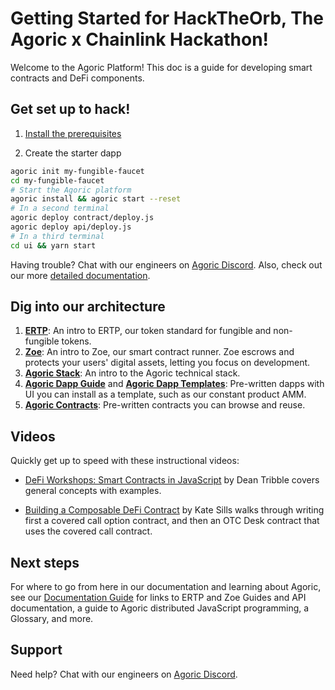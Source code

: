 # Getting Started for HackTheOrb, The Agoric x Chainlink Hackathon!

Welcome to the Agoric Platform! This doc is a guide for developing smart contracts and DeFi components.

## Get set up to hack!

1. [Install the prerequisites](./before-using-agoric.md)

2. Create the starter dapp

```sh
agoric init my-fungible-faucet
cd my-fungible-faucet
# Start the Agoric platform
agoric install && agoric start --reset
# In a second terminal
agoric deploy contract/deploy.js
agoric deploy api/deploy.js
# In a third terminal
cd ui && yarn start
```

Having trouble? Chat with our engineers on [Agoric Discord](https://discord.gg/gC9z6US). Also, check 
out our more [detailed documentation](./start-a-project.md).

## Dig into our architecture

1. **[ERTP](./ertp-introduction.md)**: An intro to ERTP, our token standard for fungible and non-fungible tokens.
2. **[Zoe](./intro-zoe.md)**: An intro to Zoe, our smart contract runner. Zoe escrows and
   protects your users' digital assets, letting you focus on development. 
3. **[Agoric Stack](/platform/README.md)**: An intro to the Agoric technical stack.
4. **[Agoric Dapp Guide](/dapps/README.md)** and **[Agoric Dapp
   Templates](/dapps/dapp-templates.md)**: Pre-written dapps with 
   UI you can install as a template, such as our constant product AMM.
5. **[Agoric Contracts](/zoe/guide/contracts/README.md)**: Pre-written contracts you can browse and reuse.

## Videos

Quickly get up to speed with these instructional videos:

- [DeFi Workshops: Smart Contracts in JavaScript](https://www.youtube.com/watch?v=qudVWjSqDJU)
  by Dean Tribble covers general concepts with examples.
  
- [Building a Composable DeFi Contract](https://www.youtube.com/watch?v=faxrecQgEio) by Kate Sills walks through 
  writing first a covered call option contract, and then an OTC Desk contract that uses 
  the covered call contract.
  
## Next steps

For where to go from here in our documentation and learning about Agoric, see 
our [Documentation Guide](./README.md) for links to ERTP and Zoe Guides and API 
documentation, a guide to Agoric distributed JavaScript programming, a Glossary, and more. 

## Support

Need help? Chat with our engineers on [Agoric Discord](https://discord.gg/gC9z6US).
